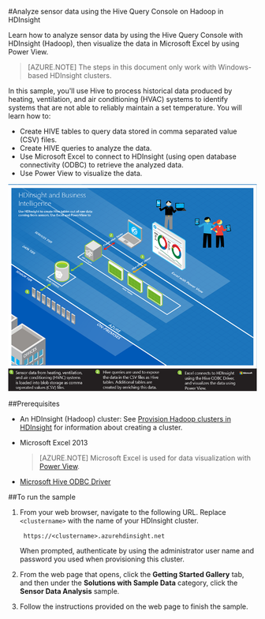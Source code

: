 <properties
	pageTitle="Analyze sensor data using Hive and Hadoop | Microsoft Azure"
	description="Learn how to analyze sensor data by using the Hive Query Console with HDInsight (Hadoop), then visualize the data in Microsoft Excel with PowerView."
	services="hdinsight"
	documentationCenter=""
	authors="Blackmist"
	manager="paulettm"
	editor="cgronlun"
	tags="azure-portal"/>

<tags
	ms.service="hdinsight"
	ms.workload="big-data"
	ms.tgt_pltfrm="na"
	ms.devlang="na"
	ms.topic="article"
	ms.date="07/12/2016" 
	ms.author="larryfr"/>

#Analyze sensor data using the Hive Query Console on Hadoop in HDInsight

Learn how to analyze sensor data by using the Hive Query Console with HDInsight (Hadoop), then visualize the data in Microsoft Excel by using Power View.

> [AZURE.NOTE] The steps in this document only work with Windows-based HDInsight clusters.

In this sample, you'll use Hive to process historical data produced by heating, ventilation, and air conditioning (HVAC) systems to identify systems that are not able to reliably maintain a set temperature. You will learn how to:

- Create HIVE tables to query data stored in comma separated value (CSV) files.
- Create HIVE queries to analyze the data.
- Use Microsoft Excel to connect to HDInsight (using open database connectivity (ODBC) to retrieve the analyzed data.
- Use Power View to visualize the data.

![A diagram of the solution architecture](./media/hdinsight-hive-analyze-sensor-data/hvac-architecture.png)

##Prerequisites

* An HDInsight (Hadoop) cluster: See [Provision Hadoop clusters in HDInsight](hdinsight-provision-clusters.md) for information about creating a cluster.

* Microsoft Excel 2013

	> [AZURE.NOTE] Microsoft Excel is used for data visualization with [Power View](https://support.office.com/Article/Power-View-Explore-visualize-and-present-your-data-98268d31-97e2-42aa-a52b-a68cf460472e?ui=en-US&rs=en-US&ad=US).

* [Microsoft Hive ODBC Driver](http://www.microsoft.com/download/details.aspx?id=40886)

##To run the sample

1. From your web browser, navigate to the following URL. Replace `<clustername>` with the name of your HDInsight cluster.

	 	https://<clustername>.azurehdinsight.net

	When prompted, authenticate by using the administrator user name and password you used when provisioning this cluster.

2. From the web page that opens, click the **Getting Started Gallery** tab, and then under the **Solutions with Sample Data** category, click the **Sensor Data Analysis** sample.

3. Follow the instructions provided on the web page to finish the sample.
